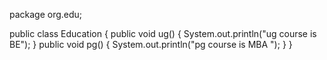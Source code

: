 package org.edu;

public class Education {
	public void ug() {
		System.out.println("ug course is BE");
	}
	public void pg() {
		System.out.println("pg course is MBA ");
	}
}
